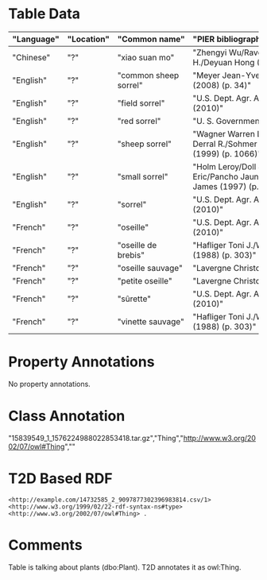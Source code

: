 # Table Data

| "Language" | "Location" | "Common&nbsp;name"    | "PIER&nbsp;bibliographic&nbsp;reference"                                                | "Comments" |
|------------|------------|-----------------------|-----------------------------------------------------------------------------------------|------------|
| "Chinese"  | "?"        | "xiao suan mo"        | "Zhengyi Wu/Raven Peter H./Deyuan Hong (2011)"                                          | "&nbsp;"   |
| "English"  | "?"        | "common sheep sorrel" | "Meyer Jean-Yves (2008)&nbsp;(p.&nbsp;34)"                                              | "&nbsp;"   |
| "English"  | "?"        | "field sorrel"        | "U.S. Dept. Agr. Agr. Res. Serv. (2010)"                                                | "&nbsp;"   |
| "English"  | "?"        | "red sorrel"          | "U. S. Government (2010)"                                                               | "&nbsp;"   |
| "English"  | "?"        | "sheep sorrel"        | "Wagner Warren L./Herbst Derral R./Sohmer S. H. (1999)&nbsp;(p.&nbsp;1066)"             | "&nbsp;"   |
| "English"  | "?"        | "small sorrel"        | "Holm Leroy/Doll Jerry/Holm Eric/Pancho Jaun/Herberger James (1997)&nbsp;(p.&nbsp;691)" | "&nbsp;"   |
| "English"  | "?"        | "sorrel"              | "U.S. Dept. Agr. Agr. Res. Serv. (2010)"                                                | "&nbsp;"   |
| "French"   | "?"        | "oseille"             | "U.S. Dept. Agr. Agr. Res. Serv. (2010)"                                                | "&nbsp;"   |
| "French"   | "?"        | "oseille de brebis"   | "Hafliger Toni J./Wolf Matthias (1988)&nbsp;(p.&nbsp;303)"                              | "&nbsp;"   |
| "French"   | "?"        | "oseille sauvage"     | "Lavergne Christophe (2006)"                                                            | "&nbsp;"   |
| "French"   | "?"        | "petite oseille"      | "Lavergne Christophe (2006)"                                                            | "&nbsp;"   |
| "French"   | "?"        | "s&#251;rette"        | "U.S. Dept. Agr. Agr. Res. Serv. (2010)"                                                | "&nbsp;"   |
| "French"   | "?"        | "vinette sauvage"     | "Hafliger Toni J./Wolf Matthias (1988)&nbsp;(p.&nbsp;303)"                              | "&nbsp;"   |

# Property Annotations

No property annotations.

# Class Annotation

"15839549_1_1576224988022853418.tar.gz","Thing","http://www.w3.org/2002/07/owl#Thing",""

# T2D Based RDF

```
<http://example.com/14732585_2_9097877302396983814.csv/1> <http://www.w3.org/1999/02/22-rdf-syntax-ns#type> <http://www.w3.org/2002/07/owl#Thing> .
```

# Comments

Table is talking about plants (dbo:Plant). T2D annotates it as owl:Thing.
